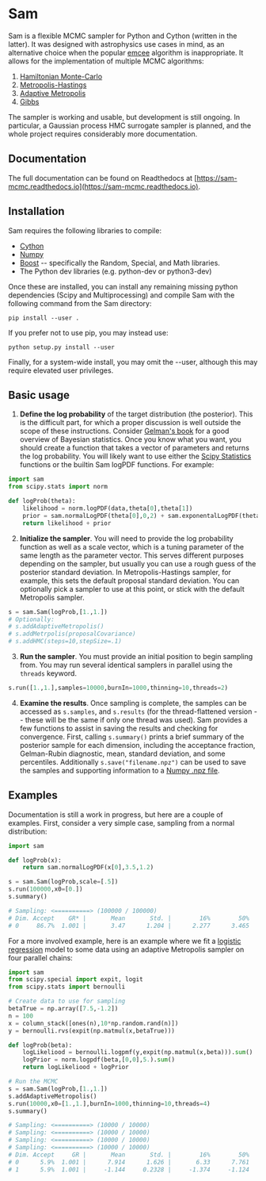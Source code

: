 Sam
===

Sam is a flexible MCMC sampler for Python and Cython (written in the latter).  It was designed with astrophysics use cases in mind, as an alternative choice when the popular [emcee](http://dfm.io/emcee/current/) algorithm is inappropriate.  It allows for the implementation of multiple MCMC algorithms:

1. [Hamiltonian Monte-Carlo](https://en.wikipedia.org/wiki/Hamiltonian_Monte_Carlo)
2. [Metropolis-Hastings](https://en.wikipedia.org/wiki/Metropolis%E2%80%93Hastings_algorithm)
3. [Adaptive Metropolis](https://projecteuclid.org/euclid.bj/1080222083)
4. [Gibbs](https://en.wikipedia.org/wiki/Gibbs_sampling)

The sampler is working and usable, but development is still ongoing.  In particular, a Gaussian process HMC surrogate sampler is planned, and the whole project requires considerably more documentation.

Documentation
------------
The full documentation can be found on Readthedocs at [https://sam-mcmc.readthedocs.io](https://sam-mcmc.readthedocs.io).

Installation
------------
Sam requires the following libraries to compile:

* [Cython](https://cython.org/)
* [Numpy](http://www.numpy.org/)
* [Boost](https://www.boost.org/) -- specifically the Random, Special, and Math libraries.
* The Python dev libraries (e.g. python-dev or python3-dev)

Once these are installed, you can install any remaining missing python dependencies (Scipy and Multiprocessing) and compile Sam with the following command from the Sam directory:

`pip install --user .`

If you prefer not to use pip, you may instead use:

`python setup.py install --user`

Finally, for a system-wide install, you may omit the --user, although this may require elevated user privileges.

Basic usage
-------------
1. **Define the log probability** of the target distribution (the posterior).  This is the difficult part, for which a proper discussion is well outside the scope of these instructions.  Consider [Gelman's book](http://www.stat.columbia.edu/~gelman/book/) for a good overview of Bayesian statistics.  Once you know what you want, you should create a function that takes a vector of parameters and returns the log probability.  You will likely want to use either the [Scipy Statistics](https://docs.scipy.org/doc/scipy/reference/stats.html) functions or the builtin Sam logPDF functions.  For example:

```python
import sam
from scipy.stats import norm

def logProb(theta):
    likelihood = norm.logPDF(data,theta[0],theta[1])
    prior = sam.normalLogPDF(theta[0],0,2) + sam.exponentalLogPDF(theta[1],3)
    return likelihood + prior
```

2. **Initialize the sampler**.  You will need to provide the log probability function as well as a scale vector, which is a tuning parameter of the same length as the parameter vector.  This serves different purposes depending on the sampler, but usually you can use a rough guess of the posterior standard deviation.  In Metropolis-Hastings sampler, for example, this sets the default proposal standard deviation.  You can optionally pick a sampler to use at this point, or stick with the default Metropolis sampler.

```python
s = sam.Sam(logProb,[1.,1.])
# Optionally:
# s.addAdaptiveMetropolis()
# s.addMetrpolis(proposalCovariance)
# s.addHMC(steps=10,stepSize=.1)
```

3. **Run the sampler**.  You must provide an initial position to begin sampling from.  You may run several identical samplers in parallel using the ```threads``` keyword.

```python
s.run([1.,1.],samples=10000,burnIn=1000,thinning=10,threads=2)
```

4. **Examine the results**.  Once sampling is complete, the samples can be accessed as ```s.samples```, and ```s.results``` (for the thread-flattened version -- these will be the same if only one thread was used).  Sam provides a few functions to assist in saving the results and checking for convergence.  First, calling ```s.summary()``` prints a brief summary of the posterior sample for each dimension, including the acceptance fraction, Gelman-Rubin diagnostic, mean, standard deviation, and some percentiles.  Additionally ```s.save("filename.npz")``` can be used to save the samples and supporting information to a [Numpy .npz file](https://docs.scipy.org/doc/numpy-1.15.1/reference/generated/numpy.savez.html).

Examples
-------------
Documentation is still a work in progress, but here are a couple of examples.  First, consider a very simple case, sampling from a normal distribution:
```python
import sam

def logProb(x):
    return sam.normalLogPDF(x[0],3.5,1.2)

s = sam.Sam(logProb,scale=[.5])
s.run(100000,x0=[0.])
s.summary()

# Sampling: <==========> (100000 / 100000)          
# Dim. Accept    GR* |       Mean       Std. |        16%        50%        84%
# 0     86.7%  1.001 |       3.47      1.204 |      2.277      3.465      4.667
```

For a more involved example, here is an example where we fit a [logistic regression](https://en.wikipedia.org/wiki/Logistic_regression) model to some data using an adaptive Metropolis sampler on four parallel chains:
```python
import sam
from scipy.special import expit, logit
from scipy.stats import bernoulli

# Create data to use for sampling
betaTrue = np.array([7.5,-1.2])
n = 100
x = column_stack([ones(n),10*np.random.rand(n)])
y = bernoulli.rvs(expit(np.matmul(x,betaTrue)))

def logProb(beta):
    logLikeliood = bernoulli.logpmf(y,expit(np.matmul(x,beta))).sum()
    logPrior = norm.logpdf(beta,[0,0],5.).sum()
    return logLikeliood + logPrior

# Run the MCMC
s = sam.Sam(logProb,[1.,1.])
s.addAdaptiveMetropolis()
s.run(10000,x0=[1.,1.],burnIn=1000,thinning=10,threads=4)
s.summary()

# Sampling: <==========> (10000 / 10000)          
# Sampling: <==========> (10000 / 10000)          
# Sampling: <==========> (10000 / 10000)          
# Sampling: <==========> (10000 / 10000)          
# Dim. Accept     GR |       Mean       Std. |        16%        50%        84%
# 0      5.9%  1.001 |      7.914      1.626 |       6.33      7.761      9.544
# 1      5.9%  1.001 |     -1.144     0.2328 |     -1.374     -1.124    -0.9185
```
